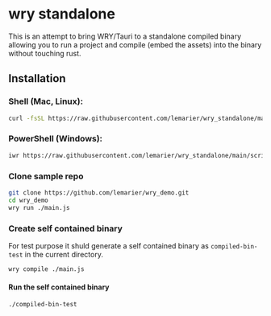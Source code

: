 # wry standalone

This is an attempt to bring WRY/Tauri to a standalone compiled binary allowing you to run a project and compile (embed the assets) into the binary without touching rust.

## Installation 

### Shell (Mac, Linux):
```bash
curl -fsSL https://raw.githubusercontent.com/lemarier/wry_standalone/main/scripts/install.sh | sh
```

### PowerShell (Windows):
```bash
iwr https://raw.githubusercontent.com/lemarier/wry_standalone/main/scripts/install.ps1 -useb | iex
```

### Clone sample repo
```bash
git clone https://github.com/lemarier/wry_demo.git
cd wry_demo
wry run ./main.js
```

### Create self contained binary
For test purpose it shuld generate a self contained binary as `compiled-bin-test` in the current directory.
```bash
wry compile ./main.js
```

#### Run the self contained binary
``` bash
./compiled-bin-test
```